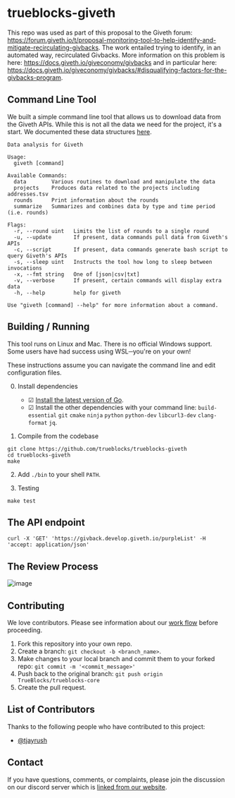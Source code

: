 # trueblocks-giveth

This repo was used as part of this proposal to the Giveth forum: https://forum.giveth.io/t/proposal-monitoring-tool-to-help-identify-and-mitigate-recirculating-givbacks. The work entailed trying to identify, in an automated way, recirculated Givbacks. More information on this problem is here: https://docs.giveth.io/giveconomy/givbacks and in particular here: https://docs.giveth.io/giveconomy/givbacks/#disqualifying-factors-for-the-givbacks-program.

## Command Line Tool

We built a simple command line tool that allows us to download data from the Giveth APIs. While this is not all the data we need for the project, it's a start. We documented these data structures [here](./docs/Data%20Types.md).

```[shell]
Data analysis for Giveth

Usage:
  giveth [command]

Available Commands:
  data        Various routines to download and manipulate the data
  projects    Produces data related to the projects including addresses.tsv
  rounds      Print information about the rounds
  summarize   Summarizes and combines data by type and time period (i.e. rounds)

Flags:
  -r, --round uint   Limits the list of rounds to a single round
  -u, --update       If present, data commands pull data from Giveth's APIs
  -c, --script       If present, data commands generate bash script to query Giveth's APIs
  -s, --sleep uint   Instructs the tool how long to sleep between invocations
  -x, --fmt string   One of [json|csv|txt]
  -v, --verbose      If present, certain commands will display extra data
  -h, --help         help for giveth

Use "giveth [command] --help" for more information about a command.
```

## Building / Running

This tool runs on Linux and Mac. There is no official Windows support. Some users have had success using WSL─you're on your own!

These instructions assume you can navigate the command line and edit configuration files.

0. Install dependencies
    - &#9745; [Install the latest version of Go](https://golang.org/doc/install).
    - &#9745; Install the other dependencies with your command line: `build-essential` `git` `cmake` `ninja` `python` `python-dev` `libcurl3-dev` `clang-format` `jq`.

1. Compile from the codebase

```[shell]
git clone https://github.com/trueblocks/trueblocks-giveth
cd trueblocks-giveth
make
```

2. Add `./bin` to your shell `PATH`.

3. Testing

```[shell]
make test
```

## The API endpoint

```[shell]
curl -X 'GET' 'https://givback.develop.giveth.io/purpleList' -H 'accept: application/json'
```

## The Review Process

![image](https://user-images.githubusercontent.com/5417918/180751873-57d86b2c-fde9-4f6d-8e87-5e1795bbe24a.png)

## Contributing

We love contributors. Please see information about our [work flow](https://github.com/TrueBlocks/trueblocks-core/blob/develop/docs/BRANCHING.md) before proceeding.

1. Fork this repository into your own repo.
2. Create a branch: `git checkout -b <branch_name>`.
3. Make changes to your local branch and commit them to your forked repo: `git commit -m '<commit_message>'`
4. Push back to the original branch: `git push origin TrueBlocks/trueblocks-core`
5. Create the pull request.

## List of Contributors

Thanks to the following people who have contributed to this project:

* [@tjayrush](https://github.com/tjayrush)

## Contact

If you have questions, comments, or complaints, please join the discussion on our discord server which is [linked from our website](https://trueblocks.io).
